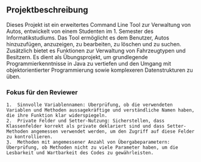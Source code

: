 ## Projektbeschreibung

Dieses Projekt ist ein erweitertes Command Line Tool zur Verwaltung von Autos, entwickelt von einem Studenten im 1. Semester des Informatikstudiums. 
Das Tool ermöglicht es dem Benutzer, Autos hinzuzufügen, anzuzeigen, zu bearbeiten, zu löschen und zu suchen. 
Zusätzlich bietet es Funktionen zur Verwaltung von Fahrzeugtypen und Besitzern. 
Es dient als Übungsprojekt, um grundlegende Programmierkenntnisse in Java zu vertiefen und den Umgang mit objektorientierter Programmierung sowie komplexeren Datenstrukturen zu üben.

### Fokus für den Reviewer

	1.	Sinnvolle Variablennamen: Überprüfung, ob die verwendeten Variablen und Methoden aussagekräftige und verständliche Namen haben, die ihre Funktion klar widerspiegeln.
	2.	Private Felder und Setter-Nutzung: Sicherstellen, dass Klassenfelder korrekt als private deklariert sind und dass Setter-Methoden angemessen verwendet werden, um den Zugriff auf diese Felder zu kontrollieren.
	3.	Methoden mit angemessener Anzahl von Übergabeparametern: Überprüfung, ob Methoden nicht zu viele Parameter haben, um die Lesbarkeit und Wartbarkeit des Codes zu gewährleisten.